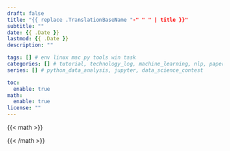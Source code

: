 ```yaml
---
draft: false
title: "{{ replace .TranslationBaseName "-" " " | title }}"
subtitle: ""
date: {{ .Date }}
lastmod: {{ .Date }}
description: ""

tags: [] # env linux mac py tools win task
categories: [] # tutorial, technology_log, machine_learning, nlp, paper_reading
series: [] # python_data_analysis, jupyter, data_science_contest

toc:
  enable: true
math:
  enable: true
license: ""
---
```


{{< math >}}

{{< /math >}}

